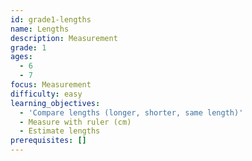 ```yaml
---
id: grade1-lengths
name: Lengths
description: Measurement
grade: 1
ages:
  - 6
  - 7
focus: Measurement
difficulty: easy
learning_objectives:
  - 'Compare lengths (longer, shorter, same length)'
  - Measure with ruler (cm)
  - Estimate lengths
prerequisites: []
---
```

